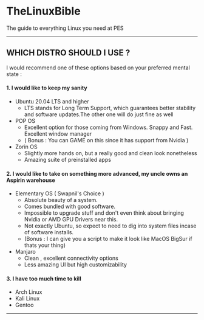 # TheLinuxBible
The guide to everything Linux you need at PES

- - -
## WHICH DISTRO SHOULD I USE ?
I would recommend one of these options based on your preferred mental state :

#### 1. I would like to keep my sanity 

- Ubuntu 20.04 LTS and higher 
  - LTS stands for Long Term Support, which guarantees better stability and software updates.The other one will do just fine as well
- POP OS
  - Excellent option for those coming from Windows. Snappy and Fast. Excellent window manager
  - ( Bonus : You can GAME on this since it has support from Nvidia )   
- Zorin OS  
  - Slightly more hands on, but a really good and clean look nonetheless
  - Amazing suite of preinstalled apps
 
 #### 2. I would like to take on something more advanced, my uncle owns an Aspirin warehouse
 - Elementary OS ( Swapnil's Choice )
    - Absolute beauty of a system. 
    - Comes bundled with good software.
    - Impossible to upgrade stuff and don't even think about bringing Nvidia or AMD GPU Drivers near this.
    - Not exactly Ubuntu, so expect to need to dig into system files incase of software installs.
    - (Bonus : I can give you a script to make it look like MacOS BigSur if thats your thing)
 - Manjaro
    - Clean , excellent connectivity options 
    - Less amazing UI  but high customizability
 #### 3. I have too much time to kill 
 - Arch Linux
 - Kali Linux
 - Gentoo
- - -

